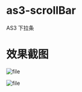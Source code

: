 # as3-scrollBar
AS3 下拉条

# 效果截图

![file](https://dn-phphub.qbox.me/uploads/images/201801/27/15778/xN7ZxIiAQb.png?r=1000)

![file](https://dn-phphub.qbox.me/uploads/images/201801/27/15778/ffXg8vKi1H.png?r=1000)
